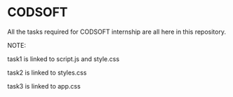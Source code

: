 # CODSOFT
All the tasks required for CODSOFT internship are all here in this repository.

NOTE:

task1 is linked to script.js and style.css

task2 is linked to styles.css

task3 is linked to app.css

